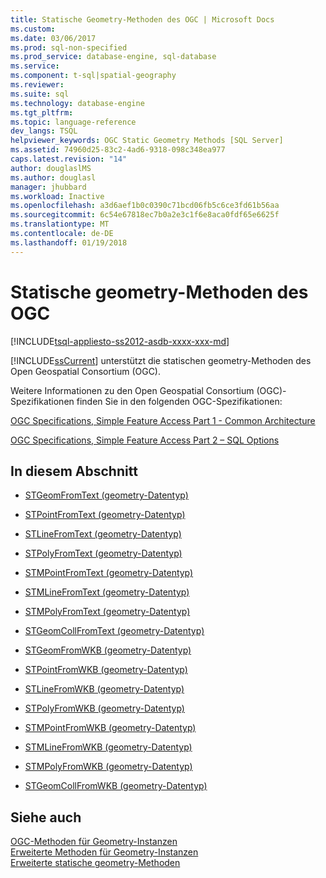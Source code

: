 ```yaml
---
title: Statische Geometry-Methoden des OGC | Microsoft Docs
ms.custom: 
ms.date: 03/06/2017
ms.prod: sql-non-specified
ms.prod_service: database-engine, sql-database
ms.service: 
ms.component: t-sql|spatial-geography
ms.reviewer: 
ms.suite: sql
ms.technology: database-engine
ms.tgt_pltfrm: 
ms.topic: language-reference
dev_langs: TSQL
helpviewer_keywords: OGC Static Geometry Methods [SQL Server]
ms.assetid: 74960d25-83c2-4ad6-9318-098c348ea977
caps.latest.revision: "14"
author: douglaslMS
ms.author: douglasl
manager: jhubbard
ms.workload: Inactive
ms.openlocfilehash: a3d6aef1b0c0390c71bcd06fb5c6ce3fd61b56aa
ms.sourcegitcommit: 6c54e67818ec7b0a2e3c1f6e8aca0fdf65e6625f
ms.translationtype: MT
ms.contentlocale: de-DE
ms.lasthandoff: 01/19/2018
---
```

# <a name="ogc-static-geometry-methods"></a>Statische geometry-Methoden des OGC
[!INCLUDE[tsql-appliesto-ss2012-asdb-xxxx-xxx-md](../../includes/tsql-appliesto-ss2012-asdb-xxxx-xxx-md.md)]

  [!INCLUDE[ssCurrent](../../includes/sscurrent-md.md)] unterstützt die statischen geometry-Methoden des Open Geospatial Consortium (OGC).  
  
 Weitere Informationen zu den Open Geospatial Consortium (OGC)-Spezifikationen finden Sie in den folgenden OGC-Spezifikationen:  
  
 [OGC Specifications, Simple Feature Access Part 1 - Common Architecture](http://go.microsoft.com/fwlink/?LinkId=93627)  
  
 [OGC Specifications, Simple Feature Access Part 2 – SQL Options](http://go.microsoft.com/fwlink/?LinkId=93628)  
  
## <a name="in-this-section"></a>In diesem Abschnitt  
  
-   [STGeomFromText &#40;geometry-Datentyp&#41;](../../t-sql/spatial-geometry/stgeomfromtext-geometry-data-type.md)  
  
-   [STPointFromText &#40;geometry-Datentyp&#41;](../../t-sql/spatial-geometry/stpointfromtext-geometry-data-type.md)  
  
-   [STLineFromText &#40;geometry-Datentyp&#41;](../../t-sql/spatial-geometry/stlinefromtext-geometry-data-type.md)  
  
-   [STPolyFromText &#40;geometry-Datentyp&#41;](../../t-sql/spatial-geometry/stpolyfromtext-geometry-data-type.md)  
  
-   [STMPointFromText &#40;geometry-Datentyp&#41;](../../t-sql/spatial-geometry/stmpointfromtext-geometry-data-type.md)  
  
-   [STMLineFromText &#40;geometry-Datentyp&#41;](../../t-sql/spatial-geometry/stmlinefromtext-geometry-data-type.md)  
  
-   [STMPolyFromText &#40;geometry-Datentyp&#41;](../../t-sql/spatial-geometry/stmpolyfromtext-geometry-data-type.md)  
  
-   [STGeomCollFromText &#40;geometry-Datentyp&#41;](../../t-sql/spatial-geometry/stgeomcollfromtext-geometry-data-type.md)  
  
-   [STGeomFromWKB &#40;geometry-Datentyp&#41;](../../t-sql/spatial-geometry/stgeomfromwkb-geometry-data-type.md)  
  
-   [STPointFromWKB &#40;geometry-Datentyp&#41;](../../t-sql/spatial-geometry/stpointfromwkb-geometry-data-type.md)  
  
-   [STLineFromWKB &#40;geometry-Datentyp&#41;](../../t-sql/spatial-geometry/stlinefromwkb-geometry-data-type.md)  
  
-   [STPolyFromWKB &#40;geometry-Datentyp&#41;](../../t-sql/spatial-geometry/stpolyfromwkb-geometry-data-type.md)  
  
-   [STMPointFromWKB &#40;geometry-Datentyp&#41;](../../t-sql/spatial-geometry/stmpointfromwkb-geometry-data-type.md)  
  
-   [STMLineFromWKB &#40;geometry-Datentyp&#41;](../../t-sql/spatial-geometry/stmlinefromwkb-geometry-data-type.md)  
  
-   [STMPolyFromWKB &#40;geometry-Datentyp&#41;](../../t-sql/spatial-geometry/stmpolyfromwkb-geometry-data-type.md)  
  
-   [STGeomCollFromWKB &#40;geometry-Datentyp&#41;](../../t-sql/spatial-geometry/stgeomcollfromwkb-geometry-data-type.md)  
  
## <a name="see-also"></a>Siehe auch  
 [OGC-Methoden für Geometry-Instanzen](../../t-sql/spatial-geometry/ogc-methods-on-geometry-instances.md)   
 [Erweiterte Methoden für Geometry-Instanzen](../../t-sql/spatial-geometry/extended-methods-on-geometry-instances.md)   
 [Erweiterte statische geometry-Methoden](../../t-sql/spatial-geometry/extended-static-geometry-methods.md)  
  
  
